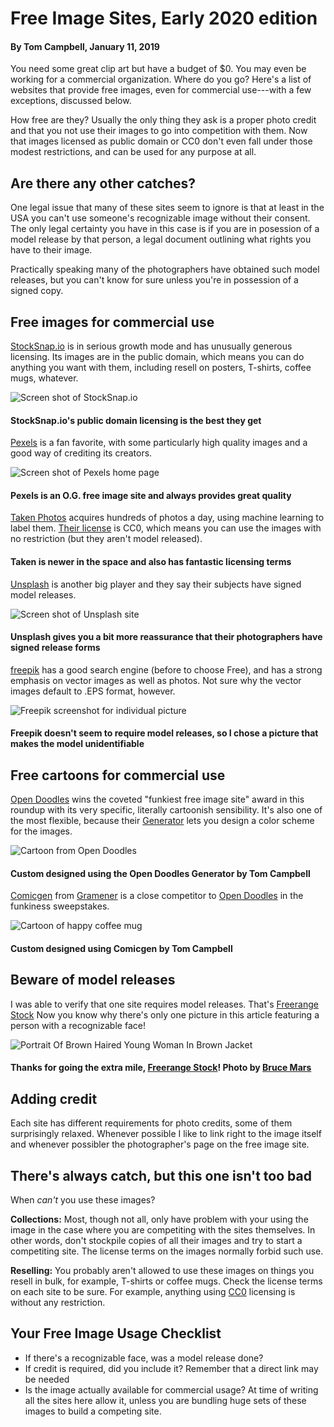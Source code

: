 
# Free Image Sites, Early 2020 edition

#### By **Tom Campbell**, January 11, 2019

You need some great clip art but have a budget of $0. You may even be working
for  a commercial organization. Where do you go? Here's a list
of websites that provide free images, even for commercial use---with
a few exceptions, discussed below.

How free are they? Usually the only thing they ask is a proper photo
credit and that you not use their images to go into competition with them.
Now that images licensed as public domain or CC0 don't even 
fall under those modest restrictions, and can be used for any purpose
at all.

## Are there any other catches?

One legal issue that many of these sites seem to ignore is that
at least in the USA you can't use someone's recognizable image
without their consent. The only legal certainty you have in this
case is if you  are in posession of a model release by that
person, a legal document outlining what rights you have to 
their image. 

Practically speaking many of the photographers have obtained such
model releases, but you can't know for sure unless you're in possession
of a signed copy.

## Free images for commercial use

[StockSnap.io](https://stocksnap.io/) is in serious growth mode and has
unusually generous licensing. Its images are in the public domain, which
means you can do anything you want with them, including resell on 
posters, T-shirts, coffee mugs, whatever.

![Screen shot of StockSnap.io](stocksnap-io-screenshot-1280x720.jpg)
#### StockSnap.io's public domain licensing is the best they get

[Pexels](https://www.pexels.com/) is a fan favorite, with some particularly 
high quality images and a good way of crediting its creators.

![Screen shot of Pexels home page](screen-shot-of-pexels-1280x720.jpg)
#### Pexels is an O.G. free image site and always provides great quality

[Taken Photos](https://taken.photos) acquires hundreds of photos a day, using machine
learning to label them. [Their license](https://creativecommons.org/publicdomain/zero/1.0/) 
is CC0, which means you can use the images with no restriction 
(but they aren't model released).

#### Taken is newer in the space and also has fantastic licensing terms

[Unsplash](https://unsplash.com) is another big player and they say their subjects have
signed model releases.

![Screen shot of Unsplash site](screen-shot-of-unsplash-1280x720.jpg)

#### Unsplash gives you a bit more reassurance that their photographers have signed release forms

[freepik](https://www.freepik.com/) has a good search engine (before to choose Free),
and has a strong emphasis on vector images as well as photos. Not sure why the vector
images default to .EPS format, however.

![Freepik screenshot for individual picture](freepik-site-screenshot-1280x720.jpg)

#### Freepik doesn't seem to require model releases, so I chose a picture that makes the model unidentifiable

## Free cartoons for commercial use

[Open Doodles](https://www.opendoodles.com) wins the coveted "funkiest free image site" award 
in this roundup with its very specific, literally cartoonish sensibility. It's also one of
the most flexible, because their [Generator](https://generator.opendoodles.com) lets you
design a color scheme for the images.

![Cartoon from Open Doodles](doogiedoodle.svg)

#### Custom designed using the Open Doodles Generator **by Tom Campbell**

[Comicgen](https://gramener.com/comicgen/) from [Gramener](https://gramener.com/) is a 
close competitor to [Open Doodles](https://www.opendoodles.com)
in the funkiness sweepstakes.

![Cartoon of happy coffee mug](img-sample-bean-side-smile-thinkinghmm-500x600.svg)

#### Custom designed using Comicgen **by Tom Campbell**



## Beware of model releases

I was able to verify that one site requires model releases. That's [Freerange Stock](https://freerangestock.com) 
Now you know why there's only one picture in this article featuring a person with a recognizable face!

![Portrait Of Brown Haired Young Woman In Brown Jacket](woman-brown-jacket-bruce-mars-1280x582.jpg) 

#### Thanks for going the extra mile, [Freerange Stock](https://freerangestock.com)! Photo by  **[Bruce Mars](https://freerangestock.com/photographer/Bruce-Mars/4224)**


## Adding credit

Each site has different requirements for photo credits, some of them
surprisingly relaxed. Whenever possible I like to link right to the
image itself and whenever possibler the photographer's page on the free image site.

## There's always catch, but this one isn't too bad

When *can't* you use these images? 

**Collections:** Most, though not all, only have problem with your using the image
in the case where you are competiting with the sites themselves. 
In other words, don't stockpile copies of all their images and try to start a competiting site.
The license terms on the images normally forbid such use.

**Reselling:** You probably aren't allowed to use these images on things you resell in bulk,
for example, T-shirts or coffee mugs. Check the license terms on each site to be sure.
For example, anything using [CC0](https://creativecommons.org/publicdomain/zero/1.0/) 
licensing is without any restriction.

## Your Free Image Usage Checklist

* If there's a recognizable face, was a model release done?
* If credit is required, did you include it? Remember that a direct link may be needed
* Is the image actually available for commercial usage? At time of writing all the sites here
allow it, unless you are bundling huge sets of these images to build a competing site.
